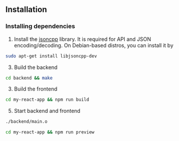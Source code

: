 ## Installation
### Installing dependencies
1. Install the [jsoncpp](https://github.com/open-source-parsers/jsoncpp) library. It is required for API and JSON encoding/decoding.
On Debian-based distros, you can install it by
```bash
sudo apt-get install libjsoncpp-dev
```

3. Build the backend

```bash
cd backend && make
```

3. Build the frontend
```bash
cd my-react-app && npm run build
```

5. Start backend and frontend

```bash
./backend/main.o
```

```bash
cd my-react-app && npm run preview
```
